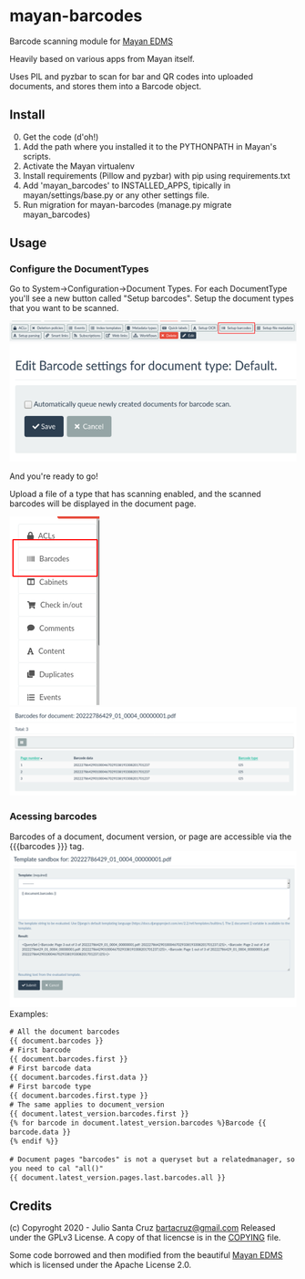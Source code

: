 # mayan-barcodes
Barcode scanning module for [Mayan EDMS](https://www.mayan-edms.com)

Heavily based on various apps from Mayan itself.

Uses PIL and pyzbar to scan for bar and QR codes into uploaded documents, and stores them into a Barcode object.

## Install

0. Get the code (d'oh!)
1. Add the path where you installed it to the PYTHONPATH in Mayan's scripts.
2. Activate the Mayan virtualenv
3. Install requirements (Pillow and pyzbar) with pip using requirements.txt
4. Add 'mayan_barcodes' to INSTALLED_APPS, tipically in mayan/settings/base.py or any other settings file.
5. Run migration for mayan-barcodes (manage.py migrate mayan_barcodes)

## Usage

### Configure the DocumentTypes
Go to System->Configuration->Document Types. For each DocumentType you'll see a new button called "Setup barcodes".
Setup the document types that you want to be scanned.

<img src="/docs/setup_document_type1.png" />
<img src="/docs/setup_documenttype2.png" />

And you're ready to go!

Upload a file of a type that has scanning enabled, and the scanned barcodes will be displayed in the document page.

<img src="/docs/document_barcodes1.png" />
<img src="/docs/document_barcodes_list.png" />

### Acessing barcodes
Barcodes of a document, document version, or page are accessible via the {{{barcodes }}} tag.
<img src="/docs/sandbox.png" />
Examples:
```
# All the document barcodes
{{ document.barcodes }}
# First barcode
{{ document.barcodes.first }}
# First barcode data
{{ document.barcodes.first.data }}
# First barcode type
{{ document.barcodes.first.type }}
# The same applies to document_version
{{ document.latest_version.barcodes.first }}
{% for barcode in document.latest_version.barcodes %}Barcode {{ barcode.data }}
{% endif %}}

# Document pages "barcodes" is not a queryset but a relatedmanager, so you need to cal "all()"
{{ document.latest_version.pages.last.barcodes.all }}
```

## Credits
(c) Copyroght 2020 - Julio Santa Cruz <bartacruz@gmail.com>
Released under the GPLv3 License. A copy of that licencse is in the [COPYING](COPYING) file.

Some code borrowed and then modified from the beautiful [Mayan EDMS](https://www.mayan-edms.com) which is licensed under the Apache License 2.0. 


